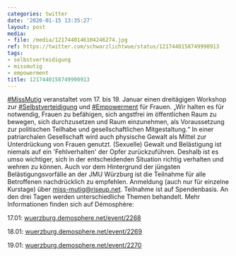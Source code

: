 ```yaml
---
categories: twitter
date: '2020-01-15 13:35:27'
layout: post
media:
- file: /media/1217440146104246274.jpg
ref: https://twitter.com/schwarzlichtwue/status/1217440158749990913
tags:
- selbstverteidigung
- missmutig
- empowerment
title: 1217440158749990913
---
```

[#MissMutig](/t/missmutig) veranstaltet vom 17. bis 19. Januar einen dreitägigen Workshop zur [#Selbstverteidigung](/t/selbstverteidigung) und [#Empowerment](/t/empowerment) für Frauen. 
„Wir halten es für notwendig, Frauen zu befähigen, sich angstfrei im öffentlichen Raum zu bewegen, sich durchzusetzen und Raum einzunehmen, als Voraussetzung zur politischen Teilhabe und gesellschaftlichen Mitgestaltung.“
In einer patriarchalen Gesellschaft wird auch physische Gewalt als Mittel zur Unterdrückung von Frauen genutzt. (Sexuelle) Gewalt und Belästigung ist niemals auf ein 'Fehlverhalten' der Opfer zurückzuführen.
Deshalb ist es umso wichtiger, sich in der entscheidenden Situation richtig verhalten und wehren zu können. Auch vor dem Hintergrund der jüngsten Belästigungsvorfälle an der JMU Würzburg ist die Teilnahme für alle Betroffenen nachdrücklich zu empfehlen.
Anmeldung (auch nur für einzelne Kurstage) über miss-mutig@riseup.net. Teilnahme ist auf Spendenbasis.
An den drei Tagen werden unterschiedliche Themen behandelt. Mehr Informationen finden sich auf Démosphère:

17.01: [wuerzburg.demosphere.net/event/2268](https://wuerzburg.demosphere.net/event/2268)

18.01: [wuerzburg.demosphere.net/event/2269](https://wuerzburg.demosphere.net/event/2269)

19.01: [wuerzburg.demosphere.net/event/2270](https://wuerzburg.demosphere.net/event/2270)